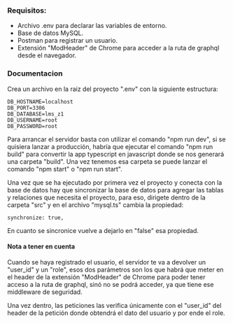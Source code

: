 ### Requisitos:

- Archivo .env para declarar las variables de entorno.
- Base de datos MySQL.
- Postman para registrar un usuario.
- Extensión "ModHeader" de Chrome para acceder a la ruta de graphql desde el navegador.


### Documentacion
Crea un archivo en la raiz del proyecto ".env" con la siguiente estructura:<br />

```
DB_HOSTNAME=localhost
DB_PORT=3306
DB_DATABASE=lms_z1
DB_USERNAME=root
DB_PASSWORD=root
```

Para arrancar el servidor basta con utilizar el comando "npm run dev", si se quisiera lanzar a producción, habría que ejecutar el comando "npm run build" para convertir la app typescript en javascript donde se nos generará una carpeta "build". Una vez tenemos esa carpeta se puede lanzar el comando "npm start" o "npm run start".

Una vez que se ha ejecutado por primera vez el proyecto y conecta con la base de datos hay que sincronizar la base de datos para agregar las tablas y relaciones que necesita el proyecto, para eso, dirigete dentro de la carpeta "src" y en el archivo "mysql.ts" cambia la propiedad:

```
synchronize: true,
```

En cuanto se sincronice vuelve a dejarlo en "false" esa propiedad.

#### Nota a tener en cuenta

Cuando se haya registrado el usuario, el servidor te va a devolver un "user_id" y un "role", esos dos parámetros son los que habrá que meter en el header de la extensión "ModHeader" de Chrome para poder tener acceso a la ruta de graphql, sinó no se podrá acceder, ya que tiene ese middleware de seguridad.

Una vez dentro, las peticiones las verifica únicamente con el "user_id" del header de la petición donde obtendrá el dato del usuario y por ende el role.